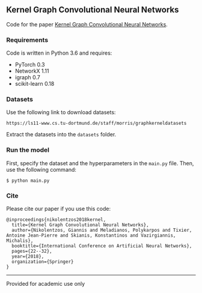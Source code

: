 ## Kernel Graph Convolutional Neural Networks
Code for the paper [Kernel Graph Convolutional Neural Networks](https://link.springer.com/chapter/10.1007/978-3-030-01418-6_3).

### Requirements
Code is written in Python 3.6 and requires:
* PyTorch 0.3
* NetworkX 1.11
* igraph 0.7
* scikit-learn 0.18

### Datasets
Use the following link to download datasets: 
```
https://ls11-www.cs.tu-dortmund.de/staff/morris/graphkerneldatasets
```
Extract the datasets into the `datasets` folder.

### Run the model
First, specify the dataset and the hyperparameters in the `main.py` file. Then, use the following command:

```
$ python main.py
```

### Cite
Please cite our paper if you use this code:
```
@inproceedings{nikolentzos2018kernel,
  title={Kernel Graph Convolutional Neural Networks},
  author={Nikolentzos, Giannis and Meladianos, Polykarpos and Tixier, Antoine Jean-Pierre and Skianis, Konstantinos and Vazirgiannis, Michalis},
  booktitle={International Conference on Artificial Neural Networks},
  pages={22--32},
  year={2018},
  organization={Springer}
}
```

-----------

Provided for academic use only
